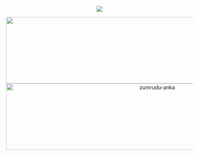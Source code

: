 <p align="center">
  <a href="https://github.com/Doglimas/readme-typing-svg"><img src="https://readme-typing-svg.herokuapp.com/?lines=Douglas%20Ribeiro%20Nascimento%20;Desenvolvedor%20em%20Desenvolvimento%20;&center=true&width=440&height=45&color=f75c7e&vCenter=true&size=22"></a>
</p>

<div class"row" align="center"  href="https://github.com/Doglimas">
<img height="180em" width=800 src="https://github-readme-stats.vercel.app/api?username=Doglimas&show_icons=true&theme=radical&include_all_commits=true&count_private=true&hide_border=true"/>
</div>
<div align=center>
    <a href="https://github.com/denvercoder1/github-readme-streak-stats" title="Go to Source">
      <img align="center" height="180em" width=800 src="https://github-readme-streak-stats.herokuapp.com/?user=Doglimas&theme=radical&border=61dafb&hide_border=true" alt="zumrudu-anka" />
    </a>
</div>
<!--<p align="center">
    <code><img title="C#" height="25" src="images/cSharp.svg"></code>
    <code><img title="Javascript" height="25" src="images/javascript.svg"></code>
    <code><img title="HTML5" height="25" src="images/html5.svg"></code>
    <code><img title="CSS" height="25" src="images/css.svg"></code>
    <code><img title="Visual Studio Code" height="25" src="images/vscode.png"></code>
    <code><img title="Microsoft Visual Studio" height="25" src="images/visualstudio.png"></code>
    <code><img title="Java" height="25" src="images/java-original.svg"></code>
    <code><img title="JSON" height="25" src="images/json.svg"></code>
    <code><img title="GitHub" height="25" src="images/github.svg"></code>
    <code><img title="MySQL" height="25" src="images/mysql.svg"></code>
</p>
